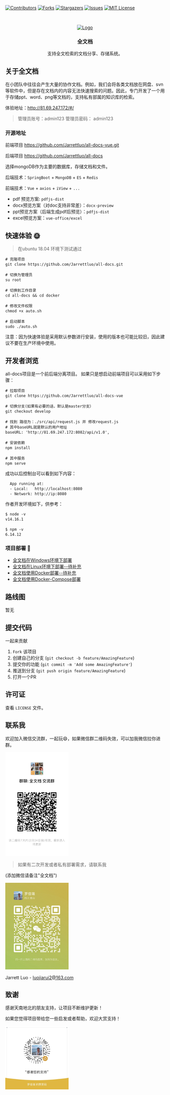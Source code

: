 <!--
*** Thanks for checking out the Best-README-Template. If you have a suggestion
*** that would make this better, please fork the repo and create a pull request
*** or simply open an issue with the tag "enhancement".
*** Thanks again! Now go create something AMAZING! :D
-->



<!-- PROJECT SHIELDS -->
<!--
*** I'm using markdown "reference style" links for readability.
*** Reference links are enclosed in brackets [ ] instead of parentheses ( ).
*** See the bottom of this document for the declaration of the reference variables
*** for contributors-url, forks-url, etc. This is an optional, concise syntax you may use.
*** https://www.markdownguide.org/basic-syntax/#reference-style-links
-->
[![Contributors][contributors-shield]][contributors-url]
[![Forks][forks-shield]][forks-url]
[![Stargazers][stars-shield]][stars-url]
[![Issues][issues-shield]][issues-url]
[![MIT License][license-shield]][license-url]
<!--[![LinkedIn][linkedin-shield]][linkedin-url]-->


<!-- PROJECT LOGO -->
<br />
<p align="center">
  <a href="https://github.com/Jarrettluo/document-sharing-site">
    <img src="https://github.com/Jarrettluo/document-sharing-site/blob/main/images/banner.png" alt="Logo" width="300" height="300">
  </a>

<h3 align="center">全文档</h3>

  <p align="center">
    支持全文检索的文档分享、存储系统。
    <br />
  </p>
</p>





<!-- ABOUT THE PROJECT -->

## 关于全文档

在小团队中往往会产生大量的协作文档。例如，我们会将各类文档放在网盘、svn等软件中，但是存在文档内的内容无法快速搜索的问题。因此，专门开发了一个用于存储ppt、word、png等文档的，支持私有部属的知识库的检索。


<p>体验地址：<a href="http://81.69.247.172/#/">http://81.69.247.172/#/</a></p>

> 管理员账号：admin123 管理员密码： admin123

### 开源地址 

前端项目
<a href="https://github.com/Jarrettluo/all-docs-vue">
https://github.com/Jarrettluo/all-docs-vue.git
</a>

后端项目
<a href="https://github.com/Jarrettluo/all-docs">
https://github.com/Jarrettluo/all-docs
</a>

选择mongoDB作为主要的数据库，存储文档和文件。

后端技术：`SpringBoot` + `MongoDB` + `ES` + `Redis`

前端技术：`Vue` + `axios` + `iView` + `...`

- pdf 预览方案: `pdfjs-dist`
- docx预览方案（对doc支持非常差）：`docx-preview`
- ppt预览方案（后端生成pdf后预览）：`pdfjs-dist`
- excel预览方案：`vue-office/excel`

## 快速体验 🌞
> 在ubuntu 18.04 环境下测试通过
```shell
# 克隆项目
git clone https://github.com/Jarrettluo/all-docs.git

# 切换为管理员
su root

# 切换到工作目录
cd all-docs && cd docker

# 修改文件权限
chmod +x auto.sh

# 启动脚本
sudo ./auto.sh
```
注意：因为快速体验是采用默认参数进行安装，使用的版本也可能比较旧，因此建议不要在生产环境中使用。

## 开发者浏览
all-docs项目是一个前后端分离项目。
如果只是想启动前端项目可以采用如下步骤：
```shell
# 拉取项目
git clone https://github.com/Jarrettluo/all-docs-vue

# 切换分支(如果有必要的话，默认是master分支）
git checkout develop

# 找到 路径为：./src/api/request.js 并 修改request.js 
# 其中baseURL就是默认的用户地址
baseURL: 'http://81.69.247.172:8082/api/v1.0',

# 安装依赖
npm install 

# 其中服务
npm serve
```

成功以后控制台可以看到如下内容：
```shell
  App running at:
  - Local:   http://localhost:8080 
  - Network: http://ip:8080
```


作者开发环境如下，供参考：
```shell
$ node -v
v14.16.1

$ npm -v
6.14.12
```

### 项目部署 🌴

- [全文档在Windows环境下部署](https://github.com/Jarrettluo/document-sharing-site/blob/main/deploy/depoly_win_zh.md)
- [全文档在Linux环境下部署--待补充](https://github.com/Jarrettluo/document-sharing-site/blob/main/deploy/deploy_linux_zh.md)
- [全文档使用Docker部署--待补充](https://github.com/Jarrettluo/document-sharing-site/blob/main/deploy/deploy_docker_zh.md)
- [全文档使用Docker-Compose部署](https://github.com/Jarrettluo/document-sharing-site/blob/main/deploy/deploy_docker_compose_zh.md)


<!-- ROADMAP -->

## 路线图
暂无

<!-- CONTRIBUTING -->

## 提交代码

一起来贡献

1. `Fork` 该项目
2. 创建自己的分支 (`git checkout -b feature/AmazingFeature`)
3. 提交你的功能 (`git commit -m 'Add some AmazingFeature'`)
4. 推送到分支 (`git push origin feature/AmazingFeature`)
5. 打开一个PR

<!-- LICENSE -->

## 许可证

查看 `LICENSE` 文件。



<!-- CONTACT -->

## 联系我

欢迎加入微信交流群，一起玩😄，如果微信群二维码失效，可以加我微信拉你进群。

<img src="https://github.com/Jarrettluo/all-docs-vue/blob/master/images/WechatIMG349.jpg" alt="imGroup" width="200">

> 如果有二次开发或者私有部署需求，请联系我

(添加微信请备注"全文档")

<img src="https://github.com/Jarrettluo/all-docs-vue/blob/master/images/WechatIMG350.jpg" alt="imGroup" width="200">


Jarrett Luo - luojiarui2@163.com


<!-- ACKNOWLEDGEMENTS -->

## 致谢

感谢天南地北的朋友支持，让项目不断维护更新！

如果您觉得项目带给您一些启发或者帮助，欢迎大赏支持！

<img src="https://github.com/Jarrettluo/all-docs-vue/blob/master/images/WechatIMG351.jpg" alt="imGroup" width="200">


<!-- MARKDOWN LINKS & IMAGES -->
<!-- https://www.markdownguide.org/basic-syntax/#reference-style-links -->

[contributors-shield]: https://img.shields.io/github/contributors/Jarrettluo/document-sharing-site.svg?style=for-the-badge

[contributors-url]: https://github.com/Jarrettluo/document-sharing-site/graphs/contributors

[forks-shield]: https://img.shields.io/github/forks/Jarrettluo/document-sharing-site.svg?style=for-the-badge

[forks-url]: https://github.com/Jarrettluo/document-sharing-site/network/members

[stars-shield]: https://img.shields.io/github/stars/Jarrettluo/document-sharing-site.svg?style=for-the-badge

[stars-url]: https://github.com/Jarrettluo/document-sharing-site/stargazers

[issues-shield]: https://img.shields.io/github/issues/Jarrettluo/document-sharing-site.svg?style=for-the-badge

[issues-url]: https://github.com/Jarrettluo/document-sharing-site/issues

[license-shield]: https://img.shields.io/github/license/Jarrettluo/document-sharing-site.svg?style=for-the-badge

[license-url]: https://github.com/Jarrettluo/document-sharing-site/blob/master/LICENSE.txt

[linkedin-shield]: https://img.shields.io/badge/-LinkedIn-black.svg?style=for-the-badge&logo=linkedin&colorB=555

[linkedin-url]: https://linkedin.com/in/othneildrew

[product-screenshot]: images/screenshot.png